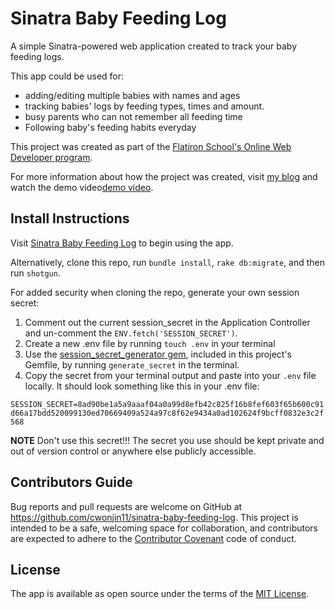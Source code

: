 # Sinatra Baby Feeding Log

A simple Sinatra-powered web application created to track your baby feeding logs.

This app could be used for:
* adding/editing multiple babies with names and ages
* tracking babies' logs by feeding types, times and amount.
* busy parents who can not remember all feeding time
* Following baby's feeding habits everyday

This project was created as part of the [Flatiron School's Online Web Developer program](https://flatiron-school.com).

For more information about how the project was created, visit [my blog](https://dev.to/cwonjin11/basic-knowledge-of-building-sinatra-crud-app-5em3-temp-slug-4041477?preview=29ec7a42a7e4a3be97db848c7c19ed50dbfb47bf40c9a2ed532d4ab6c02f94ad49a5fff4c8a58aa43e248bb9384387fea36cc5776583f69542f7ccf7 ) and watch the demo video[demo video]( ).

## Install Instructions

Visit [Sinatra Baby Feeding Log](https://.com/) to begin using the app.

Alternatively, clone this repo, run `bundle install`, `rake db:migrate`, and then run `shotgun`.

For added security when cloning the repo, generate your own session secret:

1. Comment out the current session_secret in the Application Controller and un-comment the `ENV.fetch('SESSION_SECRET')`.
2. Create a new .env file by running `touch .env` in your terminal
3. Use the [session_secret_generator gem](https://github.com/DakotaLMartinez/session_secret_generator), included in this project's Gemfile, by running `generate_secret` in the terminal.
4. Copy the secret from your terminal output and paste into your `.env` file locally. It should look something like this in your .env file:

`SESSION_SECRET=8ad90be1a5a9aaaf04a0a99d8efb42c825f16b8fef603f65b600c91d66a17bdd520099130ed70669409a524a97c8f62e9434a0ad102624f9bcff0832e3c2f568`

**NOTE** Don't use this secret!!! The secret you use should be kept private and out of version control or anywhere else publicly accessible.

## Contributors Guide

Bug reports and pull requests are welcome on GitHub at https://github.com/cwonjin11/sinatra-baby-feeding-log. This project is intended to be a safe, welcoming space for collaboration, and contributors are expected to adhere to the [Contributor Covenant](http://contributor-covenant.org) code of conduct.

## License

The app is available as open source under the terms of the [MIT License](https://opensource.org/licenses/MIT).